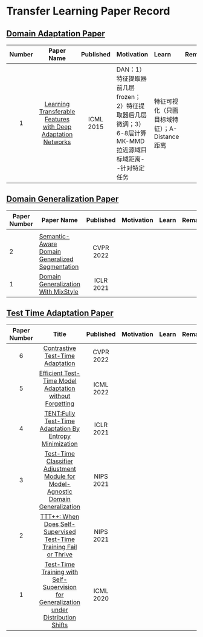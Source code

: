 # Transfer Learning Paper Record

## [Domain Adaptation Paper](https://github.com/XiN0919/Transfer-Learning-Paper/tree/main/Domain%20Adaptation)

| Number | Paper Name|  Published | Motivation | Learn | Remark |
| :-: | :---: | :---: | :--- | :--- | :--- |
| 1 | [Learning Transferable Features with Deep Adaptation Networks](https://arxiv.org/pdf/1502.02791.pdf) | ICML 2015 | DAN：1）特征提取器前几层frozen； 2）特征提取器后几层微调；3）6-8层计算MK-MMD拉近源域目标域距离--针对特定任务 | 特征可视化（只画目标域特征）；A-Distance距离 |  |


## [Domain Generalization Paper](https://github.com/XiN0919/Transfer-Learning-Paper/tree/main/Domain%20Generalization)

| Paper Number | Paper Name|  Published  | Motivation | Learn | Remark |
| ---|--- | :---: | --- | --- | --- |
|   | |  |  |  |  |
| 2 | [Semantic-Aware Domain Generalized Segmentation](https://ieeexplore.ieee.org/document/9879987/) | CVPR 2022 |  |  |  |
| 1 | [Domain Generalization With MixStyle](https://openreview.net/forum?id=6xHJ37MVxxp) | ICLR 2021 |  |  |  |

## [Test Time Adaptation Paper](https://github.com/XiN0919/Transfer-Learning-Paper/tree/main/Test%20Time%20Adaptation)

| Paper Number | Title|  Published | Motivation | Learn | Remark |
| :---:| :---: | :---: | :---: | :---: | :---: |
| 6|[Contrastive Test-Time Adaptation](https://ieeexplore.ieee.org/document/9880363/) |CVPR 2022 |  |  |  |
| 5|[Efficient Test-Time Model Adaptation without Forgetting](https://proceedings.mlr.press/v162/niu22a.html) |ICML 2022|  |  |  |
| 4|[TENT:Fully Test-Time Adaptation By Entropy Minimization](https://openreview.net/forum?id=uXl3bZLkr3c) |ICLR 2021|  |  |  |
| 3|[Test-Time Classifier Adjustment Module for Model-Agnostic Domain Generalization](https://proceedings.neurips.cc/paper/2021/hash/1415fe9fea0fa1e45dddcff5682239a0-Abstract.html) | NIPS 2021 |  |  |  |
| 2|[TTT++: When Does Self-Supervised Test-Time Training Fail or Thrive](https://proceedings.neurips.cc/paper/2021/hash/b618c3210e934362ac261db280128c22-Abstract.html) | NIPS 2021 |  |  |  |
| 1|[Test-Time Training with Self-Supervision for Generalization under Distribution Shifts](http://proceedings.mlr.press/v119/sun20b.html) | ICML 2020 |  |  |  |
